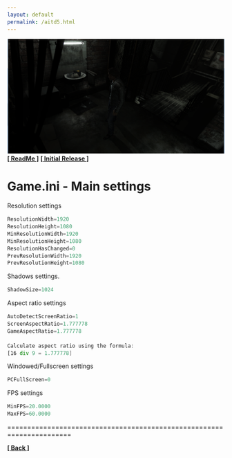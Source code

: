 ```yaml
---
layout: default
permalink: /aitd5.html
---
```

![Screenshot](https://raw.githubusercontent.com/unknownproject/unknownproject.github.io/master/assets/images/aitd5.png)
**[[ ReadMe ]](https://raw.githubusercontent.com/unknownproject/AITD5_Inferno/master/readme.txt)**
**[[ Initial Release ]](https://github.com/unknownproject/AITD5_Inferno/raw/master/Aitd5_patch.zip)**

Game.ini - Main settings
======================================================================
Resolution settings
```asm
ResolutionWidth=1920
ResolutionHeight=1080
MinResolutionWidth=1920
MinResolutionHeight=1080
ResolutionHasChanged=0
PrevResolutionWidth=1920
PrevResolutionHeight=1080
```
Shadows settings.
```asm
ShadowSize=1024
```
Aspect ratio settings
```asm
AutoDetectScreenRatio=1
ScreenAspectRatio=1.777778
GameAspectRatio=1.777778

Calculate aspect ratio using the formula:
[16 div 9 = 1.777778]
```
Windowed/Fullscreen settings
```asm
PCFullScreen=0
```
FPS settings
```asm
MinFPS=20.0000
MaxFPS=60.0000
```
======================================================================

**[[ Back ]](./)**	